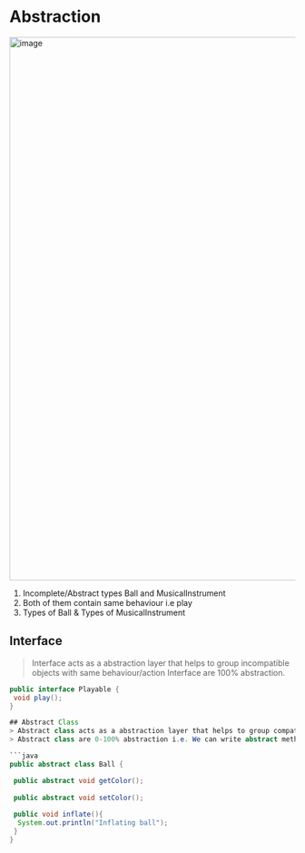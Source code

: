 # Abstraction
 
<img width="957" alt="image" src="https://user-images.githubusercontent.com/21164124/176195461-742f7cd3-cd4a-4372-84a1-d47cf040c549.jpg">

1. Incomplete/Abstract types Ball and MusicalInstrument
2. Both of them contain same behaviour i.e play
3. Types of Ball & Types of MusicalInstrument
## Interface
> Interface acts as a abstraction layer that helps to group incompatible objects with same behaviour/action
> Interface are 100% abstraction.

```java
public interface Playable {
 void play();
}

## Abstract Class
> Abstract class acts as a abstraction layer that helps to group compatible objects with same behaviour/action
> Abstract class are 0-100% abstraction i.e. We can write abstract methods as well as concrete implemented methods in it.

```java
public abstract class Ball {

 public abstract void getColor(); 
 
 public abstract void setColor();
 
 public void inflate(){
  System.out.println("Inflating ball");
 }
}
